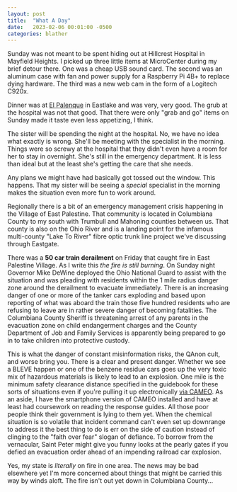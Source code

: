 ```yaml
---
layout: post
title:  "What A Day"
date:   2023-02-06 00:01:00 -0500
categories: blather
---
```

Sunday was not meant to be spent hiding out at Hillcrest Hospital in Mayfield Heights.  I picked up three little items at MicroCenter during my brief detour there.  One was a cheap USB sound card.  The second was an aluminum case with fan and power supply for a Raspberry Pi 4B+ to replace dying hardware.  The third was a new web cam in the form of a Logitech C920x.

Dinner was at [El Palenque](https://elpalenqueineastlake.com/) in Eastlake and was very, very good.  The grub at the hospital was not that good.  That there were only "grab and go" items on Sunday made it taste even less appetizing, I think.

The sister will be spending the night at the hospital.  No, we have no idea what exactly is wrong.  She'll be meeting with the specialist in the morning.  Things were so screwy at the hospital that they didn't even have a room for her to stay in overnight.  She's still in the emergency department.  It is less than ideal but at the least she's getting the care that she needs.

Any plans we might have had basically got tossed out the window.  This happens.  That my sister will be seeing a *special* specialist in the morning makes the situation even more fun to work around.

Regionally there is a bit of an emergency management crisis happening in the Village of East Palestine.  That community is located in Columbiana County to my south with Trumbull and Mahoning counties between us.  That county is also on the Ohio River and is a landing point for the infamous multi-county "Lake To River" fibre optic trunk line project we've discussing through Eastgate.  

There was a **50 car train derailment** on Friday that caught fire in East Palestine Village.  As I write this *the fire is still burning*.  On Sunday night Governor Mike DeWine deployed the Ohio National Guard to assist with the situation and was pleading with residents within the 1 mile radius danger zone around the derailment to evacuate immediately.  There is an increasing danger of one or more of the tanker cars exploding and based upon reporting of what was aboard the train those five hundred residents who are refusing to leave are in rather severe danger of becoming fatalities.  The Columbiana County Sheriff is threatening arrest of any parents in the evacuation zone on child endangerment charges and the County Department of Job and Family Services is apparently being prepared to go in to take children into protective custody.

This is what the danger of constant misinformation risks, the QAnon cult, and worse bring you.  There is a clear and present danger.  Whether we see a BLEVE happen or one of the benzene residue cars goes up the very toxic mix of hazardous materials is likely to lead to an explosion.  One mile is the minimum safety clearance distance specified in the guidebook for these sorts of situations even if you're pulling it up electronically [via CAMEO](https://cameochemicals.noaa.gov/).  As an aside, I have the smartphone version of CAMEO installed and have at least had coursework on reading the response guides.  All those poor people think their government is lying to them yet.  When the chemical situation is so volatile that incident command can't even set up downrange to address it the best thing to do is err on the side of caution instead of clinging to the "faith over fear" slogan of defiance.  To borrow from the vernacular, Saint Peter might give you funny looks at the pearly gates if you defied an evacuation order ahead of an impending railroad car explosion.

Yes, my state is *literally* on fire in one area.  The news may be bad elsewhere yet I'm more concerned about things that might be carried this way by winds aloft.  The fire isn't out yet down in Columbiana County...
